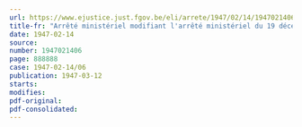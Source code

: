 ```yaml
---
url: https://www.ejustice.just.fgov.be/eli/arrete/1947/02/14/1947021406/justel
title-fr: "Arrêté ministériel modifiant l'arrêté ministériel du 19 décembre 1939, réglant l'exécution de l'arrêté royal du 18 novembre 1939, portant règlementation du commerce ambulant"
date: 1947-02-14
source:
number: 1947021406
page: 888888
case: 1947-02-14/06
publication: 1947-03-12
starts:
modifies:
pdf-original:
pdf-consolidated:
---
```


